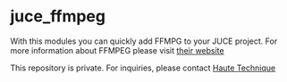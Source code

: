 # juce_ffmpeg 

With this modules you can quickly add FFMPG to your JUCE project. For more information about FFMPEG please visit [their website](http://www.ffmpeg.org)

This repository is private. For inquiries, please contact [Haute Technique](mailto:sander@hautetechnique.com)
 
